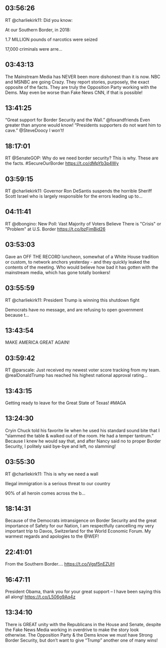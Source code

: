 ## 03:56:26
RT @charliekirk11: Did you know:

At our Southern Border, in 2018:

1.7 MILLION pounds of narcotics were seized

17,000 criminals were arre…
## 03:43:13
The Mainstream Media has NEVER been more dishonest than it is now. NBC and MSNBC are going Crazy. They report stories, purposely, the exact opposite of the facts. They are truly the Opposition Party working with the Dems. May even be worse than Fake News CNN, if that is possible!
## 13:41:25
“Great support for Border Security and the Wall.” @foxandfriends  Even greater than anyone would know! “Presidents supporters do not want him to cave.” @SteveDoocy I won’t!
## 18:17:01
RT @SenateGOP: Why do we need border security? This is why. These are the facts. #SecureOurBorder https://t.co/dMpYb3p4Wy
## 03:59:15
RT @charliekirk11: Governor Ron DeSantis suspends the horrible Sheriff Scott Israel who is largely responsible for the errors leading up to…
## 04:11:41
RT @dbongino: New Poll: Vast Majority of Voters Believe There is "Crisis" or "Problem" at U.S. Border https://t.co/bzFimBid26
## 03:53:03
Gave an OFF THE RECORD luncheon, somewhat of a White House tradition or custom, to network anchors yesterday - and they quickly leaked the contents of the meeting. Who would believe how bad it has gotten with the mainstream media, which has gone totally bonkers!
## 03:55:59
RT @charliekirk11: President Trump is winning this shutdown fight

Democrats have no message, and are refusing to open government because t…
## 13:43:54
MAKE AMERICA GREAT AGAIN!
## 03:59:42
RT @parscale: Just received my newest voter score tracking from my team. @realDonaldTrump has reached his highest national approval rating…
## 13:43:15
Getting ready to leave for the Great State of Texas! #MAGA
## 13:24:30
Cryin Chuck told his favorite lie when he used his standard sound bite that I “slammed the table &amp; walked out of the room. He had a temper tantrum.” Because I knew he would say that, and after Nancy said no to proper Border Security, I politely said bye-bye and left, no slamming!
## 03:55:30
RT @charliekirk11: This is why we need a wall

Illegal immigration is a serious threat to our country

90% of all heroin comes across the b…
## 18:14:31
Because of the Democrats intransigence on Border Security and the great importance of Safety for our Nation, I am respectfully cancelling my very important trip to Davos, Switzerland for the World Economic Forum. My warmest regards and apologies to the @WEF!
## 22:41:01
From the Southern Border.... https://t.co/Vgsf5nEZUH
## 16:47:11
President Obama, thank you for your great support – I have been saying this all along! https://t.co/L506g9Aq4z
## 13:34:10
There is GREAT unity with the Republicans in the House and Senate, despite the Fake News Media working in overdrive to make the story look otherwise. The Opposition Party &amp; the Dems know we must have Strong Border Security, but don’t want to give “Trump” another one of many wins!
